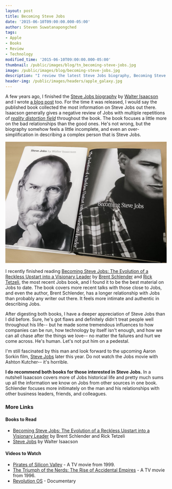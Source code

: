 ```yaml
---
layout: post
title: Becoming Steve Jobs
date: '2015-06-10T09:00:00.000-05:00'
author: Steven Suwatanapongched
tags:
- Apple
- Books
- Review
- Technology
modified_time: '2015-06-10T09:00:00.000-05:00'
thumbnail: /public/images/blog/tn_becoming-steve-jobs.jpg
image: /public/images/blog/becoming-steve-jobs.jpg
description: "I review the latest Steve Jobs biography, Becoming Steve Jobs: The Evolution of a Reckless Upstart into a Visionary Leader, by Brent Schlender and Rick Tetzeli."
header-img: /public/images/headers/apple_galaxy.jpg
---
```


A few years ago, I finished the [Steve Jobs biography](http://www.amazon.com/gp/product/1451648537?ie=UTF8&tag=sunpech-20&linkCode=shr&camp=213733&creative=393185&creativeASIN=1451648537&ref_=sr_1_1&qid=1325418866&sr=8-1) by [Walter Isaacson](http://www.amazon.com/Walter-Isaacson/e/B000APFLB8/) and I wrote [a blog post](/2012/01/steve-jobs-biography) too. For the time it was released, I would say the published book collected the most information on Steve Jobs out there. Isaacson generally gives a negative review of Jobs with multiple repetitions of <i>[reality distortion field](https://en.wikipedia.org/wiki/Reality_distortion_field)</i> throughout the book. The book focuses a little more on the bad relationships than the good ones. He's not wrong, but the biography somehow feels a little incomplete, and even an over-simplification in describing a complex person that is Steve Jobs.

![Steve Jobs biographies](/public/images/blog/becoming-steve-jobs.jpg)

I recently finished reading [Becoming Steve Jobs: The Evolution of a Reckless Upstart into a Visionary Leader](http://www.amazon.com/gp/product/0385347405/ref=as_li_tl?ie=UTF8&camp=1789&creative=390957&creativeASIN=0385347405&linkCode=as2&tag=sunpech-20&linkId=M5L3XZ5VJ4MUVL4M) by [Brent Schlender](http://www.amazon.com/Brent-Schlender/e/B00J01WHLK/) and [Rick Tetzeli](http://www.amazon.com/Rick-Tetzeli/e/B00J01W41I/), the most recent Jobs book, and I found it to be the best material on Jobs to date. The book covers more recent talks with those close to Jobs, and even the author, Brent Schlender, has a longer relationship with Jobs than probably any writer out there. It feels more intimate and authentic in describing Jobs.

After digesting both books, I have a deeper appreciation of Steve Jobs than I did before. Sure, he's got flaws and definitely didn't treat people well throughout his life-- but he made some tremendous influences to how companies can be run, how technology by itself isn't enough, and how we can all chase after the things we love-- no matter the failures and hurt we come across. He's human. Let's not put him on a pedestal.

I'm still fascinated by this man and look forward to the upcoming Aaron Sorkin film, [Steve Jobs](http://www.imdb.com/title/tt2080374/) later this year. Do not watch the Jobs movie with Ashton Kutcher-- it's horrible.

<b>I do recommend both books for those interested in Steve Jobs.</b> In a nutshell Isaacson covers more of Jobs historical life and pretty much sums up all the information we know on Jobs from other sources in one book. Schlender focuses more initimately on the man and his relationships with other business leaders, friends, and colleagues.

### More Links

#### Books to Read

* [Becoming Steve Jobs: The Evolution of a Reckless Upstart into a Visionary Leader](http://www.amazon.com/gp/product/0385347405/ref=as_li_tl?ie=UTF8&camp=1789&creative=390957&creativeASIN=0385347405&linkCode=as2&tag=sunpech-20&linkId=M5L3XZ5VJ4MUVL4M) by Brent Schlender and Rick Tetzeli
* [Steve Jobs](http://www.amazon.com/gp/product/1451648537?ie=UTF8&tag=sunpech-20&linkCode=shr&camp=213733&creative=393185&creativeASIN=1451648537&ref_=sr_1_1&qid=1325418866&sr=8-1) by Walter Isaacson

#### Videos to Watch

* [Pirates of Silicon Valley](http://www.imdb.com/title/tt0168122/) - A TV movie from 1999.
* [The Triumph of the Nerds: The Rise of Accidental Empires](http://www.imdb.com/title/tt0115398/) - A TV movie from 1996.
* [Revolution OS](http://www.imdb.com/title/tt0308808/) - Documentary
